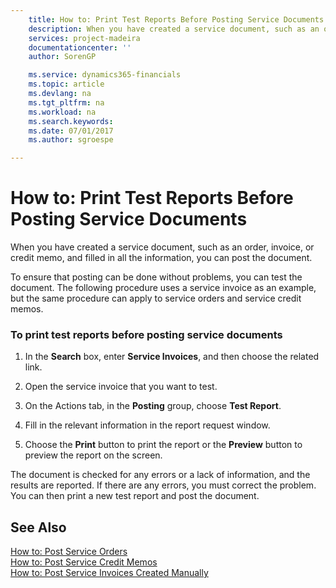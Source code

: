 ```yaml
---
    title: How to: Print Test Reports Before Posting Service Documents | Microsoft Docs
    description: When you have created a service document, such as an order, invoice, or credit memo, and filled in all the information, you can post the document.
    services: project-madeira
    documentationcenter: ''
    author: SorenGP

    ms.service: dynamics365-financials
    ms.topic: article
    ms.devlang: na
    ms.tgt_pltfrm: na
    ms.workload: na
    ms.search.keywords:
    ms.date: 07/01/2017
    ms.author: sgroespe

---
```

# How to: Print Test Reports Before Posting Service Documents
When you have created a service document, such as an order, invoice, or credit memo, and filled in all the information, you can post the document.  
  
 To ensure that posting can be done without problems, you can test the document. The following procedure uses a service invoice as an example, but the same procedure can apply to service orders and service credit memos.  
  
### To print test reports before posting service documents  
  
1.  In the **Search** box, enter **Service Invoices**, and then choose the related link.  
  
2.  Open the service invoice that you want to test.  
  
3.  On the Actions tab, in the **Posting** group, choose **Test Report**.  
  
4.  Fill in the relevant information in the report request window.  
  
5.  Choose the **Print** button to print the report or the **Preview** button to preview the report on the screen.  
  
 The document is checked for any errors or a lack of information, and the results are reported. If there are any errors, you must correct the problem. You can then print a new test report and post the document.  
  
## See Also  
 [How to: Post Service Orders](../how-to-post-service-orders.md)   
 [How to: Post Service Credit Memos](../how-to-post-service-credit-memos.md)   
 [How to: Post Service Invoices Created Manually](../how-to-post-service-invoices-created-manually.md)